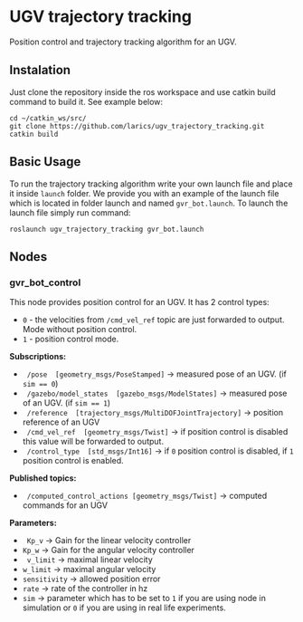# UGV trajectory tracking

Position control and trajectory tracking algorithm for an UGV.

## Instalation

Just clone the repository inside the ros workspace and use catkin build command to build it. See example below:

```
cd ~/catkin_ws/src/
git clone https://github.com/larics/ugv_trajectory_tracking.git
catkin build
```

## Basic Usage

To run the trajectory tracking algorithm write your own launch file and place it inside `launch` folder. We provide you with an example of the launch file which is located in folder launch and named `gvr_bot.launch`. To launch the launch file simply run command:

```
roslaunch ugv_trajectory_tracking gvr_bot.launch
```

## Nodes

### gvr_bot_control

This node provides position control for an UGV. It has 2 control types:

* `0` - the velocities from `/cmd_vel_ref` topic are just forwarded to output. Mode without position control.
* `1` - position control mode.  

**Subscriptions:**

- ``` /pose  [geometry_msgs/PoseStamped]``` -> measured pose of an UGV. (if `sim == 0`)
- ``` /gazebo/model_states  [gazebo_msgs/ModelStates]``` -> measured pose of an UGV. (if `sim == 1`)
- ``` /reference  [trajectory_msgs/MultiDOFJointTrajectory]``` -> position reference of an UGV
- ``` /cmd_vel_ref  [geometry_msgs/Twist]``` -> if position control is disabled this value will be forwarded to output.
- ``` /control_type  [std_msgs/Int16]``` -> if `0` position control is disabled, if `1` position control is enabled.

**Published topics:**

- ``` /computed_control_actions [geometry_msgs/Twist]``` -> computed commands for an UGV

**Parameters:**

- ``` Kp_v``` -> Gain for the linear velocity controller
- ``` Kp_w ``` -> Gain for the angular velocity controller
- ``` v_limit``` -> maximal linear velocity
- ``` w_limit ``` -> maximal angular velocity
- ``` sensitivity ``` -> allowed position error
- ``` rate ``` -> rate of the controller in hz
- ``` sim ``` -> parameter which has to be set to `1` if you are using node in simulation or `0` if you are using in real life experiments.
